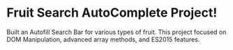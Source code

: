 # Fruit Search AutoComplete Project!
Built an Autofill Search Bar for various types of fruit. This project focused on DOM Manipulation, advanced array methods, and ES2015 features.